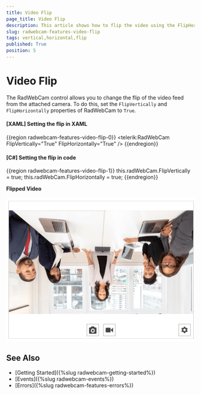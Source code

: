 ```yaml
---
title: Video Flip
page_title: Video Flip
description: This article shows how to flip the video using the FlipHorizontally and FlipVertically properties of RadWebCam.
slug: radwebcam-features-video-flip
tags: vertical,horizontal,flip
published: True
position: 5
---
```


# Video Flip

The RadWebCam control allows you to change the flip of the video feed from the attached camera. To do this, set the `FlipVertically` and `FlipHorizontally` properties of RadWebCam to `True`.

#### __[XAML] Setting the flip in XAML__
{{region radwebcam-features-video-flip-0}}
	<telerik:RadWebCam FlipVertically="True" FlipHorizontally="True" />
{{endregion}}

#### __[C#] Setting the flip in code__
{{region radwebcam-features-video-flip-1}}
	this.radWebCam.FlipVertically = true;
	this.radWebCam.FlipHorizontally = true;
{{endregion}}

__Flipped Video__

![WPF RadWebCam ](images/radwebcam-features-video-flip-0.png)

## See Also  
* [Getting Started]({%slug radwebcam-getting-started%})
* [Events]({%slug radwebcam-events%})
* [Errors]({%slug radwebcam-features-errors%})
